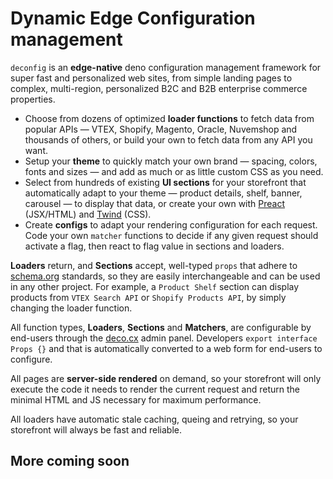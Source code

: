 # Dynamic Edge Configuration management

`deconfig` is an **edge-native** deno configuration management framework for super fast and personalized web sites, from simple landing pages to complex, multi-region, personalized B2C and B2B enterprise commerce properties.

- Choose from dozens of optimized **loader functions** to fetch data from popular APIs — VTEX, Shopify, Magento, Oracle, Nuvemshop and thousands of others, or build your own to fetch data from any API you want.
- Setup your **theme** to quickly match your own brand — spacing, colors, fonts and sizes — and add as much or as little custom CSS as you need.
- Select from hundreds of existing **UI sections** for your storefront that automatically adapt to your theme — product details, shelf, banner, carousel — to display that data, or create your own with [Preact](https://preactjs.com) (JSX/HTML) and [Twind](https://twind.dev) (CSS).
- Create **configs** to adapt your rendering configuration for each request. Code your own `matcher` functions to decide if any given request should activate a flag, then react to flag value in sections and loaders.

**Loaders** return, and **Sections** accept, well-typed `props` that adhere to [schema.org](https://schema.org) standards, so they are easily interchangeable and can be used in any other project. For example, a `Product Shelf` section can display products from `VTEX Search API` or `Shopify Products API`, by simply changing the loader function.

All function types, **Loaders**, **Sections** and **Matchers**, are configurable by end-users through the [deco.cx](https://deco.cx) admin panel. Developers `export interface Props {}` and that is automatically converted to a web form for end-users to configure.

All pages are **server-side rendered** on demand, so your storefront will only execute the code it needs to render the current request and return the minimal HTML and JS necessary for maximum performance.

All loaders have automatic stale caching, queing and retrying, so your storefront will always be fast and reliable.

## More coming soon
